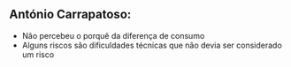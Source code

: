 ## António Carrapatoso:
- Não percebeu o porquê da diferença de consumo
- Alguns riscos são dificuldades técnicas que não devia ser considerado um risco

